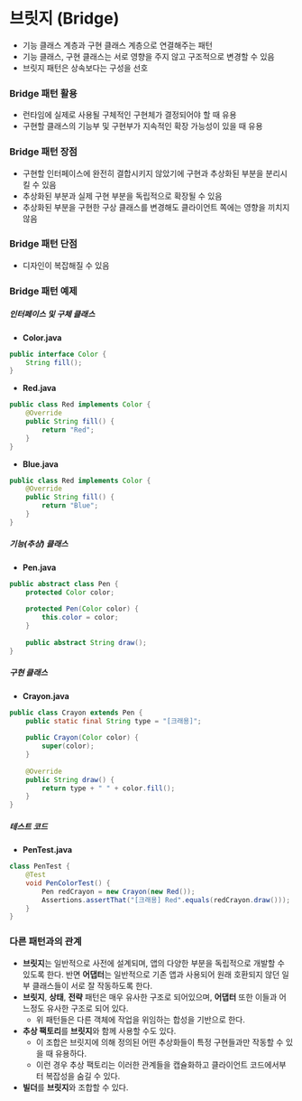 # 브릿지 (Bridge)
* 기능 클래스 계층과 구현 클래스 계층으로 연결해주는 패턴
* 기능 클래스, 구현 클래스는 서로 영향을 주지 않고 구조적으로 변경할 수 있음
* 브릿지 패턴은 상속보다는 구성을 선호
### Bridge 패턴 활용
* 런타임에 실제로 사용될 구체적인 구현체가 결정되어야 할 때 유용
* 구현할 클래스의 기능부 및 구현부가 지속적인 확장 가능성이 있을 때 유용
### Bridge 패턴 장점
* 구현할 인터페이스에 완전히 결합시키지 않았기에 구현과 추상화된 부분을 분리시킬 수 있음
* 추상화된 부분과 실제 구현 부분을 독립적으로 확장될 수 있음
* 추상화된 부분을 구현한 구상 클래스를 변경해도 클라이언트 쪽에는 영향을 끼치지 않음
### Bridge 패턴 단점
* 디자인이 복잡해질 수 있음
### Bridge 패턴 예제
##### 인터페이스 및 구체 클래스
* **Color.java**
```java
public interface Color {
    String fill();
}
```
* **Red.java**
```java
public class Red implements Color {
    @Override
    public String fill() {
        return "Red";
    }
}
```
* **Blue.java**
```java
public class Red implements Color {
    @Override
    public String fill() {
        return "Blue";
    }
}
```
##### 기능(추상) 클래스
* **Pen.java**
```java
public abstract class Pen {
    protected Color color;
    
    protected Pen(Color color) {
        this.color = color;
    }
    
    public abstract String draw();
}
```
##### 구현 클래스
* **Crayon.java**
```java
public class Crayon extends Pen {
    public static final String type = "[크래용]";
    
    public Crayon(Color color) {
        super(color);
    }
    
    @Override
    public String draw() {
        return type + " " + color.fill();
    }
}
```
##### 테스트 코드
* **PenTest.java**
```java
class PenTest {
    @Test
    void PenColorTest() {
        Pen redCrayon = new Crayon(new Red());
        Assertions.assertThat("[크래용] Red".equals(redCrayon.draw()));
    }
}
```

### 다른 패턴과의 관계
* **브릿지**는 일반적으로 사전에 설계되며, 앱의 다양한 부분을 독립적으로 개발할 수 있도록 한다. 반면 **어댑터**는 일반적으로 기존 앱과 사용되어 원래 호환되지 않던 일부 클래스들이 서로 잘 작동하도록 한다.
* **브릿지**, **상태**, **전략** 패턴은 매우 유사한 구조로 되어있으며, **어댑터** 또한 이들과 어느정도 유사한 구조로 되어 있다.
    * 위 패턴들은 다른 객체에 작업을 위임하는 합성을 기반으로 한다.
* **추상 팩토리**를 **브릿지**와 함께 사용할 수도 있다. 
  * 이 조합은 브릿지에 의해 정의된 어떤 추상화들이 특정 구현들과만 작동할 수 있을 때 유용하다.
  * 이런 경우 추상 팩토리는 이러한 관계들을 캡슐화하고 클라이언트 코드에서부터 복잡성을 숨길 수 있다.
* **빌더**를 **브릿지**와 조합할 수 있다.
